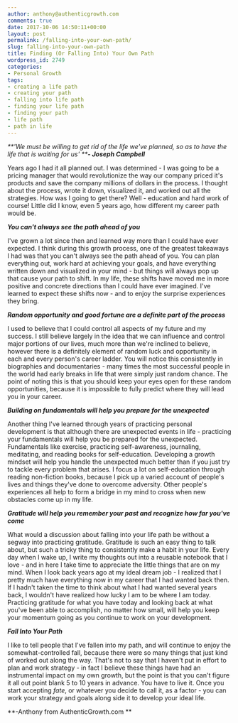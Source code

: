 ```yaml
---
author: anthony@authenticgrowth.com
comments: true
date: 2017-10-06 14:50:11+00:00
layout: post
permalink: /falling-into-your-own-path/
slug: falling-into-your-own-path
title: Finding (Or Falling Into) Your Own Path
wordpress_id: 2749
categories:
- Personal Growth
tags:
- creating a life path
- creating your path
- falling into life path
- finding your life path
- finding your path
- life path
- path in life
---
```


_**'We must be willing to get rid of the life we've planned, so as to have the life that is waiting for us' **_**_- Joseph Campbell_**

Years ago I had it all planned out. I was determined - I was going to be a pricing manager that would revolutionize the way our company priced it's products and save the company millions of dollars in the process. I thought about the process, wrote it down, visualized it, and worked out all the strategies. How was I going to get there? Well - education and hard work of course! Little did I know, even 5 years ago, how different my career path would be.

_**You can't always see the path ahead of you**_

I've grown a lot since then and learned way more than I could have ever expected. I think during this growth process, one of the greatest takeaways I had was that you can't always see the path ahead of you. You can plan everything out, work hard at achieving your goals, and have everything written down and visualized in your mind - but things will always pop up that cause your path to shift. In my life, these shifts have moved me in more positive and concrete directions than I could have ever imagined. I've learned to expect these shifts now - and to enjoy the surprise experiences they bring.

_**Random opportunity and good fortune are a definite part of the process**_

I used to believe that I could control all aspects of my future and my success. I still believe largely in the idea that we can influence and control major portions of our lives, much more than we're inclined to believe, however there is a definitely element of random luck and opportunity in each and every person's career ladder. You will notice this consistently in biographies and documentaries - many times the most successful people in the world had early breaks in life that were simply just random chance. The point of noting this is that you should keep your eyes open for these random opportunities, because it is impossible to fully predict where they will lead you in your career.

_**Building on fundamentals will help you prepare for the unexpected**_

Another thing I've learned through years of practicing personal development is that although there are unexpected events in life - practicing your fundamentals will help you be prepared for the unexpected. Fundamentals like exercise, practicing self-awareness, journaling, meditating, and reading books for self-education. Developing a growth mindset will help you handle the unexpected much better than if you just try to tackle every problem that arises. I focus a lot on self-education through reading non-fiction books, because I pick up a varied account of people's lives and things they've done to overcome adversity. Other people's experiences all help to form a bridge in my mind to cross when new obstacles come up in my life.

_**Gratitude will help you remember your past and recognize how far you've come**_

What would a discussion about falling into your life path be without a segway into practicing gratitude. Gratitude is such an easy thing to talk about, but such a tricky thing to consistently make a habit in your life. Every day when I wake up, I write my thoughts out into a reusable notebook that I love - and in here I take time to appreciate the little things that are on my mind. When I look back years ago at my ideal dream job - I realized that I pretty much have everything now in my career that I had wanted back then. If I hadn't taken the time to think about what I had wanted several years back, I wouldn't have realized how lucky I am to be where I am today. Practicing gratitude for what you have today and looking back at what you've been able to accomplish, no matter how small, will help you keep your momentum going as you continue to work on your development.

_**Fall Into Your Path**_

I like to tell people that I've fallen into my path, and will continue to enjoy the somewhat-controlled fall, because there were so many things that just kind of worked out along the way. That's not to say that I haven't put in effort to plan and work strategy - in fact I believe these things have had an instrumental impact on my own growth, but the point is that you can't figure it all out point blank 5 to 10 years in advance. You have to live it. Once you start accepting _fate_, or whatever you decide to call it, as a factor - you can work your strategy and goals along side it to develop your ideal life.

**-Anthony from AuthenticGrowth.com
**
